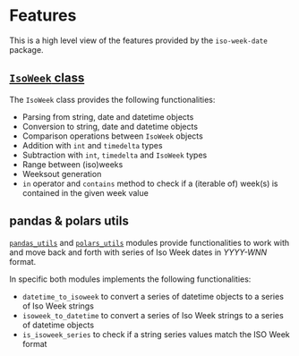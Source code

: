 # Features

This is a high level view of the features provided by the `iso-week-date` package.

## [`IsoWeek` class](../../api/isoweek/)

The `IsoWeek` class provides the following functionalities:

- Parsing from string, date and datetime objects
- Conversion to string, date and datetime objects
- Comparison operations between `IsoWeek` objects
- Addition with `int` and `timedelta` types
- Subtraction with `int`, `timedelta` and `IsoWeek` types
- Range between (iso)weeks
- Weeksout generation
- `in` operator and `contains` method to check if a (iterable of) week(s) is contained in the given week value

## pandas & polars utils

[`pandas_utils`](../../api/pandas/) and [`polars_utils`](../../api/polars/) modules provide functionalities to work with and move back and forth with series of Iso Week dates in _YYYY-WNN_ format.

In specific both modules implements the following functionalities:

- `datetime_to_isoweek` to convert a series of datetime objects to a series of Iso Week strings
- `isoweek_to_datetime` to convert a series of Iso Week strings to a series of datetime objects
- `is_isoweek_series` to check if a string series values match the ISO Week format
